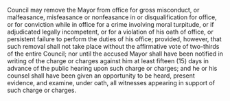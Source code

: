 Council may remove the Mayor from office for gross misconduct, or malfeasance, misfeasance or nonfeasance in or disqualification for office, or for conviction while in office for a crime involving moral turpitude, or if adjudicated legally incompetent, or for a violation of his oath of office, or persistent failure to perform the duties of his office; provided, however, that such removal shall not take place without the affirmative vote of two-thirds of the entire Council; nor until the accused Mayor shall have been notified in writing of the charge or charges against him at least fifteen (15) days in advance of the public hearing upon such charge or charges; and he or his counsel shall have been given an opportunity to be heard, present evidence, and examine, under oath, all witnesses appearing in support of such charge or charges.